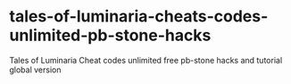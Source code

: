 # tales-of-luminaria-cheats-codes-unlimited-pb-stone-hacks
Tales of Luminaria Cheat codes unlimited free pb-stone hacks and tutorial global version
